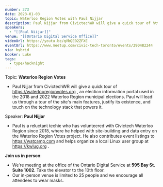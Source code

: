 ```yaml
---
number: 373
date: 2023-01-03
topic: Waterloo Region Votes with Paul Nijjar
description: Paul Nijjar from CivictechWR will give a quick tour of https://waterlooregionvotes.org , an election information portal used in the 2018 and 2022 Waterloo Region municipal elections. Paul will lead us through a tour of the site's main features, justify its existence, and touch on the technology stack that powers it.
speakers:
  - "[[Paul Niijar]]"
venue: "[[Ontario Digital Service Office]]"
videoUrl: https://youtu.be/qVbQE02ZFXE
eventUrl: https://www.meetup.com/civic-tech-toronto/events/290482244
via: hybrid
booker: Luke
tags:
  - type/hacknight
---
```


Topic: **Waterloo Region Votes**

* Paul Nijjar from CivictechWR will give a quick tour of https://waterlooregionvotes.org , an election information portal used in the 2018 and 2022 Waterloo Region municipal elections. Paul will lead us through a tour of the site's main features, justify its existence, and touch on the technology stack that powers it.

Speaker: **Paul Nijjar**

* Paul is a reluctant techie who has volunteered with Civictech Waterloo Region since 2018, where he helped with site-building and data entry on the Waterloo Region Votes project. He also contributes event listings to https://watcamp.com and helps organize a local Linux user group at https://kwlug.org .

**Join us in person**:

* We're meeting at the office of the Ontario Digital Service at **595 Bay St. Suite 1002**. Take the elevator to the 10th floor.
* Our in-person venue is limited to 25 people and we encourage all attendees to wear masks.